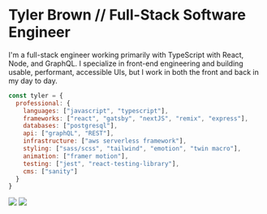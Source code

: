 # Tyler Brown // Full-Stack Software Engineer

I'm a full-stack engineer working primarily with TypeScript with React, Node, and GraphQL. I specialize in front-end engineering and building usable, performant, accessible UIs, but I work in both the front and back in my day to day.

```javascript
const tyler = {
  professional: {
    languages: ["javascript", "typescript"],
    frameworks: ["react", "gatsby", "nextJS", "remix", "express"],
    databases: ["postgresql"],
    api: ["graphQL", "REST"],
    infrastructure: ["aws serverless framework"],
    styling: ["sass/scss", "tailwind", "emotion", "twin macro"],
    animation: ["framer motion"],
    testing: ["jest", "react-testing-library"],
    cms: ["sanity"]
  }
}
```

<a href="https://linkedin.com/in/tylerbrowndev/"><img src="https://img.shields.io/badge/LinkedIn-0077B5?style=for-the-badge&logo=linkedin&logoColor=white" /></a>
<a href="https://twitter.com/t_brown11b"><img src="https://img.shields.io/badge/Twitter-1DA1F2?style=for-the-badge&logo=twitter&logoColor=white" /></a>
